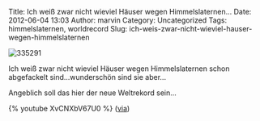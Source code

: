 Title: Ich weiß zwar nicht wieviel Häuser wegen Himmelslaternen...
Date: 2012-06-04 13:03
Author: marvin
Category: Uncategorized
Tags: himmelslaternen, worldrecord
Slug: ich-weis-zwar-nicht-wieviel-hauser-wegen-himmelslaternen

![335291]({static}/images/335291.png)

Ich weiß zwar nicht wieviel Häuser wegen Himmelslaternen schon
abgefackelt sind...wunderschön sind sie aber...

Angeblich soll das hier der neue Weltrekord sein...

{% youtube XvCNXbV67U0   %}
([via](http://www.kraftfuttermischwerk.de/blogg/?p=37319))

